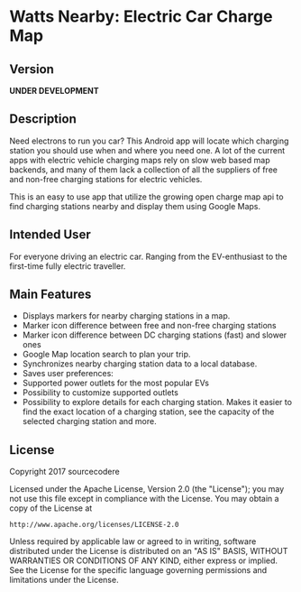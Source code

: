 # Watts Nearby: Electric Car Charge Map

## Version
__UNDER DEVELOPMENT__

## Description
Need electrons to run you car? This Android app will locate which charging station you should use when and where you need one.
A lot of the current apps with electric vehicle charging maps rely on slow web based map backends, and many of them lack a collection of all the suppliers of free and non-free charging stations for electric vehicles. 

This is an easy to use app that utilize the growing open charge map api to find charging stations nearby and display them using Google Maps.

## Intended User
For everyone driving an electric car. Ranging from the EV-enthusiast to the first-time fully electric traveller.

## Main Features
* Displays markers for nearby charging stations in a map.
 * Marker icon difference between free and non-free charging stations
 * Marker icon difference between DC charging stations (fast) and slower ones
* Google Map location search to plan your trip.
* Synchronizes nearby charging station data to a local database.
* Saves user preferences:
 * Supported power outlets for the most popular EVs
 * Possibility to customize supported outlets
* Possibility to explore details for each charging station. Makes it easier to find the exact location of a charging station, see the capacity of the selected charging station and more.

## License

Copyright 2017 sourcecodere

Licensed under the Apache License, Version 2.0 (the "License");
you may not use this file except in compliance with the License.
You may obtain a copy of the License at

    http://www.apache.org/licenses/LICENSE-2.0

Unless required by applicable law or agreed to in writing, software
distributed under the License is distributed on an "AS IS" BASIS,
WITHOUT WARRANTIES OR CONDITIONS OF ANY KIND, either express or implied.
See the License for the specific language governing permissions and
limitations under the License.
